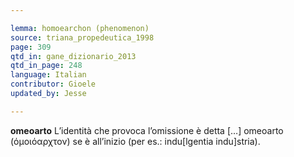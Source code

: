 ```yaml
---

lemma: homoearchon (phenomenon)
source: triana_propedeutica_1998
page: 309
qtd_in: gane_dizionario_2013
qtd_in_page: 248
language: Italian
contributor: Gioele
updated_by: Jesse

---
```


**omeoarto** L’identità che provoca l’omissione è detta […] omeoarto (όμοιόαρχτον) se è all’inizio (per es.: indu[lgentia indu]stria).
